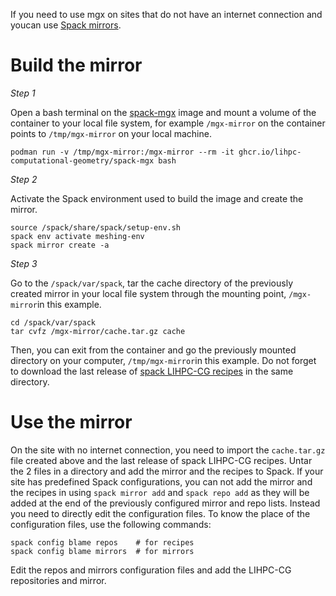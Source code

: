 If you need to use mgx on sites that do not have an internet connection and youcan use [Spack mirrors](https://spack.readthedocs.io/en/latest/mirrors.html).

# Build the mirror

*Step 1*

Open a bash terminal on the [spack-mgx](https://github.com/LIHPC-Computational-Geometry/lihpccg-ci/pkgs/container/spack-mgx) image and mount a volume of the container to your local file system, for example `/mgx-mirror` on the container points to `/tmp/mgx-mirror` on your local machine.

    podman run -v /tmp/mgx-mirror:/mgx-mirror --rm -it ghcr.io/lihpc-computational-geometry/spack-mgx bash

*Step 2*

Activate the Spack environment used to build the image and create the mirror.

    source /spack/share/spack/setup-env.sh
    spack env activate meshing-env
    spack mirror create -a

*Step 3*

Go to the `/spack/var/spack`, tar the cache directory of the previously created mirror in your local file system through the mounting point, `/mgx-mirror`in this example.

    cd /spack/var/spack
    tar cvfz /mgx-mirror/cache.tar.gz cache

Then, you can exit from the container and go the previously mounted directory on your computer, `/tmp/mgx-mirror`in this example.
Do not forget to download the last release of [spack LIHPC-CG recipes](https://github.com/LIHPC-Computational-Geometry/spack_recipes_meshing/releases) in the same directory.

# Use the mirror

On the site with no internet connection, you need to import the `cache.tar.gz` file created above and the last release of spack LIHPC-CG recipes.
Untar the 2 files in a directory and add the mirror and the recipes to Spack. If your site has predefined Spack configurations, you can not add the mirror and the recipes in using `spack mirror add` and `spack repo add` as they will be added at the end of the previously configured mirror and repo lists. Instead you need to directly edit the configuration files. To know the place of the configuration files, use the following commands:

    spack config blame repos    # for recipes
    spack config blame mirrors  # for mirrors

Edit the repos and mirrors configuration files and add the LIHPC-CG repositories and mirror.




